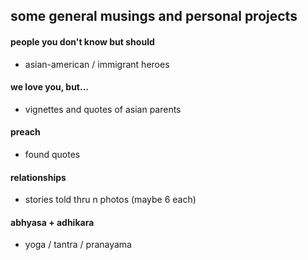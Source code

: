 ## some general musings and personal projects


#### people you don't know but should
- asian-american / immigrant heroes

#### we love you, but...
- vignettes and quotes of asian parents

#### preach
- found quotes

#### relationships
- stories told thru n photos (maybe 6 each)

#### abhyasa + adhikara
- yoga / tantra / pranayama
